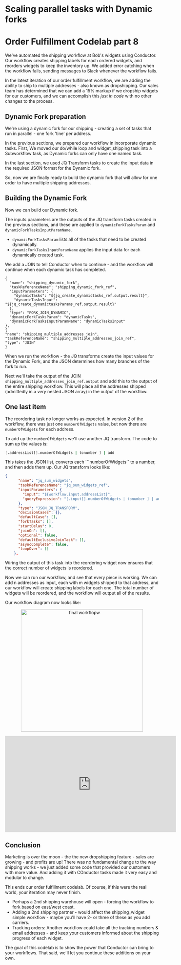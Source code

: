# Scaling parallel tasks with Dynamic forks
# Order Fulfillment Codelab part 8

We've automated the shipping workflow at Bob's widgets using Conductor.  Our workflow creates shipping labels for each ordered widgets, and reorders widgets to keep the inventory up.  We added error catching when the workflow fails, sending messages to Slack whenever the workflow fails.

In the latest iteration of our order fulfillment workflow, we are adding the ability to ship to multiple addresses - also known as dropshipping.  Our sales team has determined that we can add a 15% markup if we dropship widgets for our customers, and we can accomplish this *just in code* with no other changes to the process.

## Dynamic Fork preparation

We're using a dynamic fork for our shipping - creating a set of tasks that run in parallel - one fork 'tine' per address.

In the previous sections, we prepared our workflow in incorporate dynamic tasks.  First, We moved our do/while loop and widget_shipping task into a Subworkflow task, as Dynamic forks can only have one named task.

In the last section, we used JQ Transform tasks to create the input data in the required JSON format for the Dynamic fork. 

So, now we are finally ready to build the dynamic fork that will allow for one order to have multiple shipping addresses.


## Building the Dynamic Fork

Now we can build our Dynamic fork.

The inputs parameters are the outputs of the JQ transform tasks created in the previous sections, and these are applied to ```dynamicForkTasksParam``` and ```dynamicForkTasksInputParamName```. 

* ```dynamicForkTasksParam``` lists all of the tasks that need to be created dynamically.
* ```dynamicForkTasksInputParamName``` applies the input data for each dynamically created task.

We add a JOIN to tell Conductor when to continue - and the workflow will continue when each dynamic task has completed. 

```
{
  "name": "shipping_dynamic_fork",
  "taskReferenceName": "shipping_dynamic_fork_ref",
  "inputParameters": {
    "dynamicTasks": "${jq_create_dynamictasks_ref.output.result}",
    "dynamicTasksInput": "${jq_create_dynamictasksParams_ref.output.result}"
  },
  "type": "FORK_JOIN_DYNAMIC",
  "dynamicForkTasksParam": "dynamicTasks",
  "dynamicForkTasksInputParamName": "dynamicTasksInput"
},
{
"name": "shipping_multiple_addresses_join",
"taskReferenceName": "shipping_multiple_addresses_join_ref",
"type": "JOIN"
}
```

When we run the workflow - the JQ transforms create the input values for the Dynamic Fork, and the JSON determines how many branches of the fork to run.  

Next we'll take the output of the JOIN ```shipping_multiple_addresses_join_ref.output``` and add this to the output of the entire shipping workflow.  This will place all the addresses shipped (admittedly in a *very* nested JSON array) in the output of the workflow.

## One last item

The reordering task no longer works as expected. In version 2 of the workflow, there was just one ```numberOfWidgets``` value, but now there are ```numberOfWidgets``` for each address. 

To add up the ```numberOfWidgets``` we'll use another JQ transform.  The code to sum up the values is:

```bash
[.addressList[].numberOfWidgets | tonumber ] | add
```

This takes the JSON list, converts each ```numberOfWidgets`` to a number, and then adds them up. Our JQ transform looks like:

```json
{
      "name": "jq_sum_widgets",
      "taskReferenceName": "jq_sum_widgets_ref",
      "inputParameters": {
        "input": "${workflow.input.addressList}",
        "queryExpression": "[.input[].numberOfWidgets | tonumber ] | add"
      },
      "type": "JSON_JQ_TRANSFORM",
      "decisionCases": {},
      "defaultCase": [],
      "forkTasks": [],
      "startDelay": 0,
      "joinOn": [],
      "optional": false,
      "defaultExclusiveJoinTask": [],
      "asyncComplete": false,
      "loopOver": []
    },
```

Wiring the output of this task into the reordering widget now ensures that the correct number of widgets is reordered.

Now we can run our workflow, and see that every piece is working.  We can add n addresses as input, each with m widgets shipped to that address, and our workflow will create shipping labels for each one.  The total number of widgets will be reordered, and the workflow will output all of the results.

Our workflow diagram now looks like:

<p align="center"><img src="/content/img/codelab/of8_finalworkflow.png" alt="final workflopw" width="400" style={{paddingBottom: 40, paddingTop: 40}} /></p>

<p align="center"><iframe width="560" height="315" src="https://www.youtube.com/embed/Ql2LgK2WWcI" title="YouTube video player" frameborder="0" allow="accelerometer; autoplay; clipboard-write; encrypted-media; gyroscope; picture-in-picture" allowfullscreen></iframe></p>

## Conclusion

Marketing is over the moon - the the new dropshipping feature - sales are growing - and profits are up!  There was no fundamental change to the way shipping works - we just added some code that provided our customers with more value.  And adding it with COnductor tasks made it very easy and modular to change.

This ends our order fulfillment codelab. Of course, if this were the real world, your iteration may never finish.  

* Perhaps a 2nd shipping warehouse will open - forcing the workflow to fork based on east/west coast.
* Adding a 2nd shipping partner - would affect the shipping_widget simple workflow - maybe you'll have 2- or three of these as you add carriers.
* Tracking orders: Another workflow could take all the tracking numbers & email addresses - and keep your customers informed about the shipping progress of each widget.


The goal of this codelab is to show the power that Conductor can bring to your workflows. That said, we'll let you continue these additions on your own.